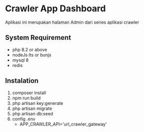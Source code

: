 # Crawler App Dashboard

Aplikasi ini merupakan halaman Admin dari series aplikasi crawler

## System Requirement
- php 8.2 or above
- nodeJs lts or bunjs
- mysql 8
- redis

## Instalation
1. composer install
2. npm run build
3. php artisan key:generate
4. php artisan migrate
5. php artisan db:seed
6. config .env
	- APP_CRAWLER_API='url_crawler_gateway'
